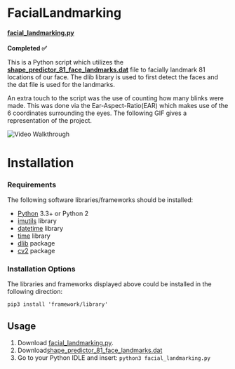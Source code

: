 # FacialLandmarking
#### [facial_landmarking.py](https://github.com/rainarit/FacialLandmarking/blob/master/facial_landmarking.py) #### 
__Completed :white_check_mark:__

This is a Python script which utilizes the **[shape_predictor_81_face_landmarks.dat](https://github.com/rainarit/FacialLandmarking/blob/master/shape_predictor_81_face_landmarks.dat)** file to  facially landmark 81 locations of our face. The dlib library is used to first detect the faces and the dat file is used for the landmarks. 

An extra touch to the script was the use of counting how many blinks were made. This was done via the Ear-Aspect-Ratio(EAR) which makes use of the 6 coordinates surrounding the eyes. The following GIF gives a representation of the project.

<img src='http://g.recordit.co/fTUgWGwohA.gif' title='Video Walkthrough' width='' alt='Video Walkthrough' />

# Installation ##
### Requirements ###
The following software libraries/frameworks should be installed:
* [Python](https://www.python.org/downloads/) 3.3+ or Python 2
* [imutils](https://pypi.org/project/imutils/) library
* [datetime](https://docs.python.org/3/library/datetime.html) library
* [time](https://docs.python.org/2/library/time.html) library
* [dlib](https://pypi.org/project/dlib/) package
* [cv2](https://pypi.org/project/opencv-python/) package
### Installation Options ###
The libraries and frameworks displayed above could be installed in the following direction:

`pip3 install 'framework/library'`
## Usage ##
1. Download [facial_landmarking.py](https://github.com/rainarit/FacialLandmarking/blob/master/facial_landmarking.py). 
2. Download[shape_predictor_81_face_landmarks.dat](https://github.com/rainarit/FacialLandmarking/blob/master/shape_predictor_81_face_landmarks.dat)
3. Go to your Python IDLE and insert: 
`python3 facial_landmarking.py`

